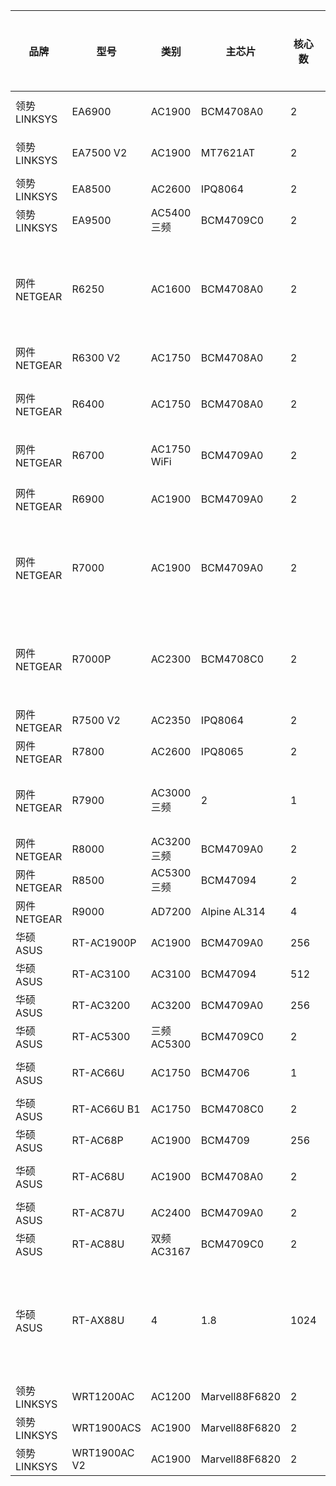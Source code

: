 | 品牌         | 型号           | 类别          | 主芯片            | 核心数  | 主频    | RAM                                  | FLASH              | 5G芯片1                        | 5G芯片2                                                 | 2\.4G芯片                                                           | 支持WAVE2                                                              | 天线                                                    | 网口                                                     | USB端口                 | 备注 | 价格\(京东价\) |
|------------|--------------|-------------|----------------|------|-------|--------------------------------------|--------------------|------------------------------|-------------------------------------------------------|-------------------------------------------------------------------|----------------------------------------------------------------------|-------------------------------------------------------|--------------------------------------------------------|-----------------------|----|-----------|
| 领势 LINKSYS | EA6900       | AC1900      | BCM4708A0      | 2    | 256   | 128                                  | BCM4360 3x3:3 1300 | N/A                          | BCM4360 3x3:3 600                                     | N/A                                                               | 内置6天线 外置3天线                                                          | 1xUSB2\.0 1xUSB3\.0                                   |
| 领势 LINKSYS | EA7500 V2    | AC1900      | MT7621AT       | 2    | 256   | 128                                  | MT7615N 3x3:3 1299 | N/A                          | MT7615N 3x3:3 600                                     | MU\-MIMO                                                          | 可拆卸天线                                                                | 1xUSB2\.0 1xUSB3\.0                                   | 799                                                    |
| 领势 LINKSYS | EA8500       | AC2600      | IPQ8064        | 2    | 1\.4  | 512                                  | 128                | QCA9980 4x4:4 1733           | N/A                                                   | QCA9980 3x3:3 800                                                 | MU\-MIMO                                                             | 可拆卸天线                                                 | 1xUSB2\.0 1xUSB3\.0                                    | 1799                  |
| 领势 LINKSYS | EA9500       | AC5400 三频   | BCM4709C0      | 2    | 1\.4  | 512                                  | 128                | BCM4366 4x4:4 2167           | BCM4366 4x4:4 2167                                    | BCM4366 4x4:4 1000                                                | MU\-MIMO                                                             | 固定天线                                                  | 1xUSB2\.0 1xUSB3\.0                                    | 2799                  |
| 网件 NETGEAR | R6250        | AC1600      | BCM4708A0      | 2    | 0\.8  | 256                                  | 128                | BCM4360 3x3:3 1300           | N/A                                                   | BCM4331 3x3:3 450                                                 | N/A                                                                  | 内置天线                                                  | 五 \(5\) 个 10/100/1000 千兆以太网端口（1 个广域网和 4 个局域网），采用自动感应技术 | 一 \(1\) 个 USB 3\.0 端口 |
| 网件 NETGEAR | R6300 V2     | AC1750      | BCM4708A0      | 2    | 0\.8  | 256                                  | 128                | BCM4360 3x3:3 1300           | N/A                                                   | BCM4331 3x3:3 450                                                 | N/A                                                                  | 内置天线                                                  |
| 网件 NETGEAR | R6400        | AC1750      | BCM4708A0      | 2    | 0\.8  | 256                                  | 128                | BCM4360 3x3:3 1300           | N/A                                                   | BCM4331 3x3:3 450                                                 | N/A                                                                  | 外置天线 BCM4331支持标准64QAM                                 |
| 网件 NETGEAR | R6700        | AC1750 WiFi | BCM4709A0      | 2    | 1     | 256                                  | 128                | 1300 Mbps                    | 450Mbps\)                                             | Three \(3\) detachable antennas                                   | Five \(5\) 10/100/1000 Mbps—\(1 WAN & 4 LAN\) Gigabit Ethernet ports | One \(1\) USB 3\.0 port                               |
| 网件 NETGEAR | R6900        | AC1900      | BCM4709A0      | 2    | 1     | 256                                  | 128                | BCM4360 3x3:3 1300           | N/A                                                   | BCM4360 3x3:3 600                                                 | N/A                                                                  | BCM4360支持标准256QAM                                     | 1xUSB3\.0                                              |
| 网件 NETGEAR | R7000        | AC1900      | BCM4709A0      | 2    | 1     | 256                                  | 128                | BCM4360 3x3:3 1300           | N/A                                                   | BCM4360 3x3:3 600                                                 | N/A                                                                  | BCM4360支持标准256QAM                                     | 五 \(5\) 个 10/100/1000 Mbps 千兆以太网端口（1 个 WAN 和 4 个 LAN）  | 1xUSB3\.0 1xUSB2\.0   |
| 网件 NETGEAR | R7000P       | AC2300      | BCM4708C0      | 2    | 1     | 256                                  | 128                | BCM4360 3x3:3 1625           | N/A                                                   | BCM4360 3x3:3 600                                                 | N/A                                                                  | 五 \(5\) 个 10/100/1000 Mbps 千兆以太网端口（1 个 WAN 和 4 个 LAN） | 1xUSB3\.0 1xUSB2\.0                                    |
| 网件 NETGEAR | R7500 V2     | AC2350      | IPQ8064        | 2    | 1\.4  | 512                                  | 128                | QCA9980 4x4:4 1733           | N/A                                                   | QCA9880\-BR4A 3x3:3 600                                           | MU\-MIMO,BW80                                                        | 1299                                                  |
| 网件 NETGEAR | R7800        | AC2600      | IPQ8065        | 2    | 1\.7  | 512                                  | 128                | QCA9984 4x4:4 1733           | N/A                                                   | QCA9984 4x4:4 800                                                 | MU\-MIMO,BW160                                                       | 1999                                                  |
| 网件 NETGEAR | R7900        | AC3000 三频   | 2              | 1    | 256   | 128                                  | 1300 Mbps @5GHz    | 450 Mbps @2\.4GHz            | Tx/Rx 3x3 \(2\.4GHz\) \+ 3x3 \(5GHz\) \+ 3x3 \(5GHz\) | Five \(5\) 10/100/1000 \(1 WAN and 4 LAN\) Gigabit Ethernet ports | One \(1\) 3\.0 USB port                                              |
| 网件 NETGEAR | R8000        | AC3200 三频   | BCM4709A0      | 2    | 1     | 256                                  | 128                | BCM43602 3x3:3 1300          | BCM43602 3x3:3 1300                                   | BCM43602 3x3:3 600                                                | N/A                                                                  | 三频3x3                                                 | 1199                                                   |
| 网件 NETGEAR | R8500        | AC5300 三频   | BCM47094       | 2    | 1\.4  | 512                                  | 128                | BCM4366 4x4:4 2165           | BCM4366 4x4:4 2165                                    | BCM4366 4x4:4 1000                                                | MU\-MIMO,BW80,LACP                                                   | 三频4x4                                                 | 2599                                                   |
| 网件 NETGEAR | R9000        | AD7200      | Alpine AL314   | 4    | 1\.7  | 1048                                 | 256                | QCA9984 4x4:4 1733           | 4600Mbps@60GHz\-SC                                    | QCA9984 4x4:4 800                                                 | 802\.11AC\+802\.11AD,MU\-MIMO                                        | 3899                                                  |
| 华硕 ASUS    | RT\-AC1900P  | AC1900      | BCM4709A0      | 256  | 256   |
| 华硕 ASUS    | RT\-AC3100   | AC3100      | BCM47094       | 512  | 128   |
| 华硕 ASUS    | RT\-AC3200   | AC3200      | BCM4709A0      | 256  | 128   |
| 华硕 ASUS    | RT\-AC5300   | 三频AC5300    | BCM4709C0      | 2    | 1\.4  | 512                                  | 128                | BCM4366 4x4:4 2165           | BCM4366 4x4:4 2165                                    | BCM4366 4x4:4 1000                                                | MU\-MIMO                                                             | 可拆天线                                                  | 1xUSB2\.0 1xUSB3\.0                                    | 1999                  |
| 华硕 ASUS    | RT\-AC66U    | AC1750      | BCM4706        | 1    | 256   | 128                                  | BCM4360 3x3:3 1300 | N/A                          | BCM4331 3x3:3 450                                     | N/A                                                               | 可拆天线                                                                 | 2xUSB 2\.0                                            | 699                                                    |
| 华硕 ASUS    | RT\-AC66U B1 | AC1750      | BCM4708C0      | 2    | 1     | 256                                  | 128                | BCM4360 3x3:3 1300           | N/A                                                   | BCM4360 3x3:3 450                                                 | N/A                                                                  | 不可拆天线                                                 | 1xUSB2\.0 1xUSB3\.0                                    | 699                   |
| 华硕 ASUS    | RT\-AC68P    | AC1900      | BCM4709        | 256  | 128   |
| 华硕 ASUS    | RT\-AC68U    | AC1900      | BCM4708A0      | 2    | 256   | 128                                  | BCM4360 3x3:3 1300 | N/A                          | BCM4360 3x3:3 600                                     | N/A                                                               | 可拆天线                                                                 | 1xUSB2\.0 1xUSB3\.0                                   | 799                                                    |
| 华硕 ASUS    | RT\-AC87U    | AC2400      | BCM4709A0      | 2    | 1     | 256                                  | 128                | QT3840BC\+QT2518B 4x4:4 1734 | N/A                                                   | BCM4360 3x3:3 600                                                 | MU\-MIMO                                                             | 可拆天线                                                  | 1xUSB2\.0 1xUSB3\.0                                    | 1149                  |
| 华硕 ASUS    | RT\-AC88U    | 双频AC3167    | BCM4709C0      | 2    | 1\.4  | 512                                  | 128                | BCM4366 4x4:4 2165           | N/A                                                   | BCM4366 4x4:4 1000                                                | MU\-MIMO                                                             | 可拆天线                                                  | 1xUSB2\.0 1xUSB3\.0                                    | 1299                  |
| 华硕 ASUS    | RT\-AX88U    | 4           | 1\.8           | 1024 | 256   | 外置 天线 x 4 2\.4 GHz 4 x 4 5 GHz 4 x 4 |
| 领势 LINKSYS | WRT1200AC    | AC1200      | Marvell88F6820 | 2    | 1\.3  | 512                                  | 128                | Marvell88W8864 2x2:2 867     | N/A                                                   | Marvell88W8864 2x2:2 400                                          | N/A                                                                  | 可拆卸天线                                                 | 1xUSB2\.0 1xUSB3\.0                                    | 999                   |
| 领势 LINKSYS | WRT1900ACS   | AC1900      | Marvell88F6820 | 2    | 1\.6  | 512                                  | 128                | Marvell88W8864 3x3:3 1300    | N/A                                                   | Marvell88W8864 3x3:3 600                                          | N/A                                                                  | 可拆卸天线                                                 | 1xUSB2\.0 1xUSB3\.0                                    | 1499                  |
| 领势 LINKSYS | WRT1900AC V2 | AC1900      | Marvell88F6820 | 2    | 1\.33 | 512                                  | 128                | Marvell88W8864 3x3:3 1300    | N/A                                                   | Marvell88W8864 3x3:3 600                                          | N/A                                                                  | 可拆卸天线                                                 | 1xUSB2\.0 1xUSB3\.0                                    | 1599                  |
